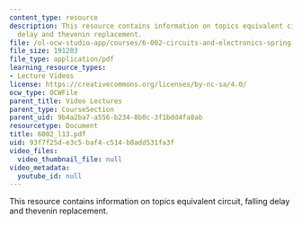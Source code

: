 ```yaml
---
content_type: resource
description: This resource contains information on topics equivalent circuit, falling
  delay and thevenin replacement.
file: /ol-ocw-studio-app/courses/6-002-circuits-and-electronics-spring-2007/93f7f25de3c5baf4c514b8add531fa3f_6002_l13.pdf
file_size: 191203
file_type: application/pdf
learning_resource_types:
- Lecture Videos
license: https://creativecommons.org/licenses/by-nc-sa/4.0/
ocw_type: OCWFile
parent_title: Video Lectures
parent_type: CourseSection
parent_uid: 9b4a2ba7-a556-b234-8b0c-3f1bdd4fa8ab
resourcetype: Document
title: 6002_l13.pdf
uid: 93f7f25d-e3c5-baf4-c514-b8add531fa3f
video_files:
  video_thumbnail_file: null
video_metadata:
  youtube_id: null
---
```

This resource contains information on topics equivalent circuit, falling delay and thevenin replacement.